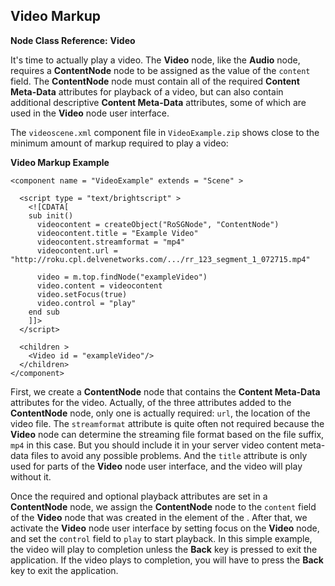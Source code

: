 ## Video Markup

**Node Class Reference:** **Video**

It's time to actually play a video. The **Video** node, like the **Audio** node, requires a **ContentNode** node to be assigned as the value of the `content` field. The **ContentNode** node must contain all of the required **Content Meta-Data** attributes for playback of a video, but can also contain additional descriptive **Content Meta-Data** attributes, some of which are used in the **Video** node user interface.

The `videoscene.xml` component file in `VideoExample.zip` shows close to the minimum amount of markup required to play a video:

**Video Markup Example**

```
<component name = "VideoExample" extends = "Scene" >

  <script type = "text/brightscript" >
    <![CDATA[
    sub init()
      videocontent = createObject("RoSGNode", "ContentNode")
      videocontent.title = "Example Video"
      videocontent.streamformat = "mp4"
      videocontent.url = "http://roku.cpl.delvenetworks.com/.../rr_123_segment_1_072715.mp4"
 
      video = m.top.findNode("exampleVideo")
      video.content = videocontent
      video.setFocus(true)
      video.control = "play"
    end sub
    ]]>
  </script>
 
  <children >
    <Video id = "exampleVideo"/>
  </children>
</component>
```

First, we create a **ContentNode** node that contains the **Content Meta-Data** attributes for the video. Actually, of the three attributes added to the **ContentNode** node, only one is actually required: `url`, the location of the video file. The `streamformat` attribute is quite often not required because the **Video** node can determine the streaming file format based on the file suffix, `mp4` in this case. But you should include it in your server video content meta-data files to avoid any possible problems. And the `title` attribute is only used for parts of the **Video** node user interface, and the video will play without it.

Once the required and optional playback attributes are set in a **ContentNode** node, we assign the **ContentNode** node to the `content` field of the **Video** node that was created in the **<children>** element of the **<component>**. After that, we activate the **Video** node user interface by setting focus on the **Video** node, and set the `control` field to `play` to start playback. In this simple example, the video will play to completion unless the **Back** key is pressed to exit the application. If the video plays to completion, you will have to press the **Back** key to exit the application.